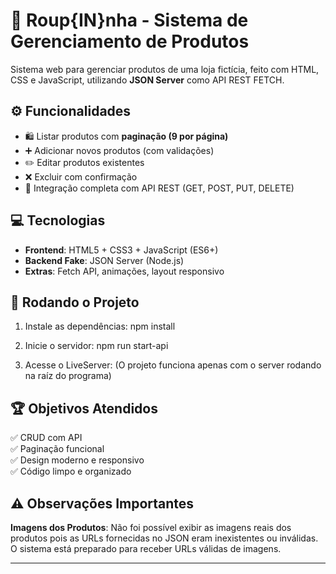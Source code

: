 # 🧥 Roup{IN}nha - Sistema de Gerenciamento de Produtos

Sistema web para gerenciar produtos de uma loja fictícia, feito com HTML, CSS e JavaScript, utilizando **JSON Server** como API REST FETCH.

## ⚙️ Funcionalidades

- 🛍️ Listar produtos com **paginação (9 por página)**
- ➕ Adicionar novos produtos (com validações)
- ✏️ Editar produtos existentes
- ❌ Excluir com confirmação
- 🔄 Integração completa com API REST (GET, POST, PUT, DELETE)

## 💻 Tecnologias

- **Frontend**: HTML5 + CSS3 + JavaScript (ES6+)
- **Backend Fake**: JSON Server (Node.js)
- **Extras**: Fetch API, animações, layout responsivo

## 🚀 Rodando o Projeto

1. Instale as dependências:
   npm install

2. Inicie o servidor:
   npm run start-api

3. Acesse o LiveServer:
    (O projeto funciona apenas com o server rodando na raíz do programa)

## 🏆 Objetivos Atendidos

✅ CRUD com API  
✅ Paginação funcional  
✅ Design moderno e responsivo  
✅ Código limpo e organizado

## ⚠️ Observações Importantes

**Imagens dos Produtos**: Não foi possível exibir as imagens reais dos produtos pois as URLs fornecidas no JSON eram inexistentes ou inválidas. O sistema está preparado para receber URLs válidas de imagens.

---
